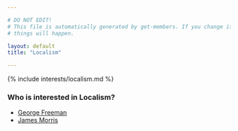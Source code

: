 ```yaml
---

# DO NOT EDIT!
# This file is automatically generated by get-members. If you change it, bad
# things will happen.

layout: default
title: "Localism"

---
```


{% include interests/localism.md %}

### Who is interested in Localism?


* [George Freeman](/members/george-freeman.html)
* [James Morris](/members/james-morris.html)
